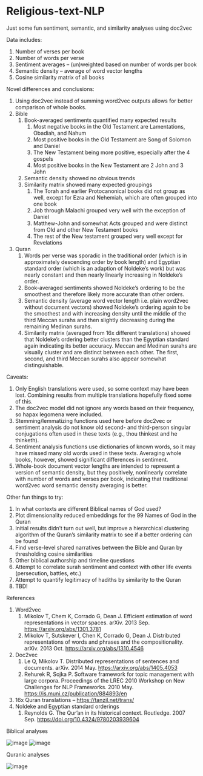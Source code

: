 # Religious-text-NLP
Just some fun sentiment, semantic, and similarity analyses using doc2vec

Data includes:
1.	Number of verses per book
2.	Number of words per verse
3.	Sentiment averages – (un)weighted based on number of words per book
4.	Semantic density – average of word vector lengths
5.	Cosine similarity matrix of all books

Novel differences and conclusions:
1.	Using doc2vec instead of summing word2vec outputs allows for better comparison of whole books.
2.	Bible
    1.	Book-averaged sentiments quantified many expected results
        1.	Most negative books in the Old Testament are Lamentations, Obadiah, and Nahum
        2.	Most positive books in the Old Testament are Song of Solomon and Daniel
        3.	The New Testament being more positive, especially after the 4 gospels
        4.	Most positive books in the New Testament are 2 John and 3 John
    2.	Semantic density showed no obvious trends
    3.	Similarity matrix showed many expected groupings
        1.	The Torah and earlier Protocanonical books did not group as well, except for Ezra and Nehemiah, which are often grouped into one book
        2.	Job through Malachi grouped very well with the exception of Daniel
        3.	Matthew-John and somewhat Acts grouped and were distinct from Old and other New Testament books
        4.	The rest of the New testament grouped very well except for Revelations
3.	Quran
    1.	Words per verse was sporadic in the traditional order (which is in approximately descending order by book length) and Egyptian standard order (which is an adaption of Noldeke’s work) but was nearly constant and then nearly linearly increasing in Noldeke’s order.
    2.	Book-averaged sentiments showed Noldeke’s ordering to be the smoothest and therefore likely more accurate than other orders.
    3.	Semantic density (average word vector length i.e. plain word2vec without document vectors) showed Noldeke’s ordering again to be the smoothest and with increasing density until the middle of the third Meccan surahs and then slightly decreasing during the remaining Medinan surahs.
    4.	Similarity matrix (averaged from 16x different translations) showed that Noldeke’s ordering better clusters than the Egyptian standard again indicating its better accuracy. Meccan and Medinan surahs are visually cluster and are distinct between each other. The first, second, and third Meccan surahs also appear somewhat distinguishable.

Caveats:
1.	Only English translations were used, so some context may have been lost. Combining results from multiple translations hopefully fixed some of this.
2.	The doc2vec model did not ignore any words based on their frequency, so hapax legomena were included.
3.	Stemming/lemmatizing functions used here before doc2vec or sentiment analysis do not know old second- and third-person singular conjugations often used in these texts (e.g., thou thinkest and he thinketh).
4.	Sentiment analysis functions use dictionaries of known words, so it may have missed many old words used in these texts. Averaging whole books, however, showed significant differences in sentiment.
5.	Whole-book document vector lengths are intended to represent a version of semantic density, but they positively, nonlinearly correlate with number of words and verses per book, indicating that traditional word2vec word semantic density averaging is better.

Other fun things to try:
1.	In what contexts are different Biblical names of God used?
2.	Plot dimensionality reduced embeddings for the 99 Names of God in the Quran
3.	Initial results didn’t turn out well, but improve a hierarchical clustering algorithm of the Quran’s similarity matrix to see if a better ordering can be found
4.	Find verse-level shared narratives between the Bible and Quran by thresholding cosine similarities
5.	Other biblical authorship and timeline questions
6.	Attempt to correlate surah sentiment and context with other life events (persecution, battles, etc.)
7.	Attempt to quantify legitimacy of hadiths by similarity to the Quran
8.	TBD!

References
1.	Word2vec
    1.	Mikolov T, Chem K, Corrado G, Dean J. Efficient estimation of word representations in vector spaces. arXiv. 2013 Sep. https://arxiv.org/abs/1301.3781
    2.	Mikolov T, Sutskever I, Chen K, Corrado G, Dean J. Distributed representations of words and phrases and the compositionality. arXiv. 2013 Oct. https://arxiv.org/abs/1310.4546
2.	Doc2vec
    1.	Le Q, Mikolov T. Distributed representations of sentences and documents. arXiv. 2014 May. https://arxiv.org/abs/1405.4053
    2.	Rehurek R, Sojka P. Software framework for topic management with large corpora. Proceedings of the LREC 2010 Workshop on New Challenges for NLP Frameworks. 2010 May. https://is.muni.cz/publication/884893/en
3.	16x Quran translations – https://tanzil.net/trans/
4.	Noldeke and Egyptian standard orderings
    1.	Reynolds G. The Qur’an in its historical context. Routledge. 2007 Sep. https://doi.org/10.4324/9780203939604



Biblical analyses

![image](https://user-images.githubusercontent.com/69130562/116164827-7b770600-a6c8-11eb-972a-e2fe5ff6cc0b.png)
![image](https://user-images.githubusercontent.com/69130562/116164929-b711d000-a6c8-11eb-9a72-084c7bb76058.png)

Quranic analyses

![image](https://user-images.githubusercontent.com/69130562/116165057-00621f80-a6c9-11eb-911e-550421a9193d.png)







